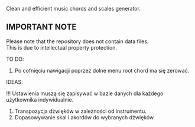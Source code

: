 Clean and efficient music chords and scales generator.

<h2>IMPORTANT NOTE</h2>
<p>Please note that the repository does not contain data files.<br>
This is due to intellectual property protection.</p>

TO DO:

1. Po cofnięciu nawigacji poprzez dolne menu root chord ma się zerować.

IDEAS:

!!! Ustawienia muszą się zapisywać w bazie danych dla każdego użytkownika indywidualnie.

1. Transpozycja dźwięków w zależności od instrumentu.
2. Dopasowywanie skal i akordów do wybranych dźwięków.
